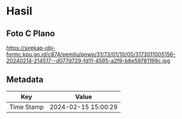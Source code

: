 # Hasil

## Foto C Plano

https://sirekap-obj-formc.kpu.go.id/c874/pemilu/ppwp/31/73/01/10/05/3173011005156-20240214-214517--d077d729-fd11-4595-a2f9-b8e59781199c.jpg


## Metadata

| Key        | Value               |
| ---------- | ------------------- |
| Time Stamp | 2024-02-15 15:00:29 |



